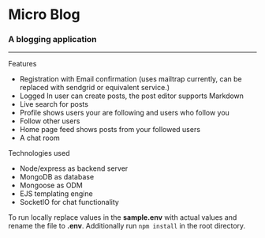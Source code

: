 # Micro Blog

### A blogging application

---

Features

- Registration with Email confirmation (uses mailtrap currently, can be replaced with sendgrid or equivalent service.)
- Logged In user can create posts, the post editor supports Markdown
- Live search for posts
- Profile shows users your are following and users who follow you
- Follow other users
- Home page feed shows posts from your followed users
- A chat room

Technologies used

- Node/express as backend server
- MongoDB as database
- Mongoose as ODM
- EJS templating engine
- SocketIO for chat functionality

To run locally replace values in the **sample.env** with actual values and rename the file to **.env**. Additionally run `npm install` in the root directory.
